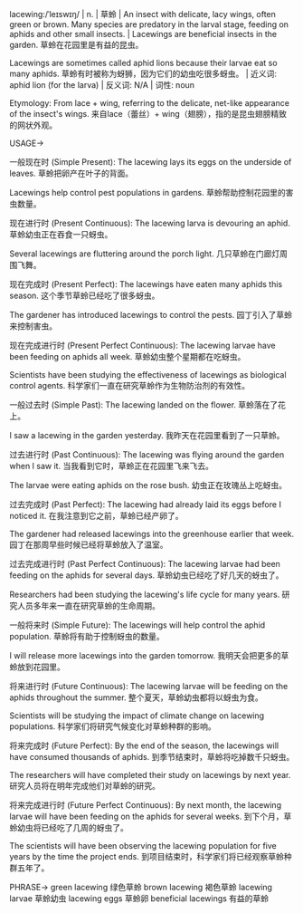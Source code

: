 lacewing:/ˈleɪswɪŋ/ | n. | 草蛉 | An insect with delicate, lacy wings, often green or brown.  Many species are predatory in the larval stage, feeding on aphids and other small insects. | Lacewings are beneficial insects in the garden. 草蛉在花园里是有益的昆虫。

Lacewings are sometimes called aphid lions because their larvae eat so many aphids.  草蛉有时被称为蚜狮，因为它们的幼虫吃很多蚜虫。 | 近义词:  aphid lion (for the larva) | 反义词:  N/A | 词性: noun

Etymology: From lace + wing, referring to the delicate, net-like appearance of the insect's wings.  来自lace（蕾丝）+ wing（翅膀），指的是昆虫翅膀精致的网状外观。


USAGE->

一般现在时 (Simple Present):
The lacewing lays its eggs on the underside of leaves. 草蛉把卵产在叶子的背面。

Lacewings help control pest populations in gardens. 草蛉帮助控制花园里的害虫数量。


现在进行时 (Present Continuous):
The lacewing larva is devouring an aphid. 草蛉幼虫正在吞食一只蚜虫。

Several lacewings are fluttering around the porch light. 几只草蛉在门廊灯周围飞舞。


现在完成时 (Present Perfect):
The lacewings have eaten many aphids this season.  这个季节草蛉已经吃了很多蚜虫。

The gardener has introduced lacewings to control the pests. 园丁引入了草蛉来控制害虫。


现在完成进行时 (Present Perfect Continuous):
The lacewing larvae have been feeding on aphids all week. 草蛉幼虫整个星期都在吃蚜虫。

Scientists have been studying the effectiveness of lacewings as biological control agents. 科学家们一直在研究草蛉作为生物防治剂的有效性。


一般过去时 (Simple Past):
The lacewing landed on the flower. 草蛉落在了花上。

I saw a lacewing in the garden yesterday. 我昨天在花园里看到了一只草蛉。


过去进行时 (Past Continuous):
The lacewing was flying around the garden when I saw it. 当我看到它时，草蛉正在花园里飞来飞去。

The larvae were eating aphids on the rose bush. 幼虫正在玫瑰丛上吃蚜虫。


过去完成时 (Past Perfect):
The lacewing had already laid its eggs before I noticed it. 在我注意到它之前，草蛉已经产卵了。

The gardener had released lacewings into the greenhouse earlier that week. 园丁在那周早些时候已经将草蛉放入了温室。


过去完成进行时 (Past Perfect Continuous):
The lacewing larvae had been feeding on the aphids for several days. 草蛉幼虫已经吃了好几天的蚜虫了。

Researchers had been studying the lacewing's life cycle for many years. 研究人员多年来一直在研究草蛉的生命周期。


一般将来时 (Simple Future):
The lacewings will help control the aphid population. 草蛉将有助于控制蚜虫的数量。

I will release more lacewings into the garden tomorrow. 我明天会把更多的草蛉放到花园里。


将来进行时 (Future Continuous):
The lacewing larvae will be feeding on the aphids throughout the summer. 整个夏天，草蛉幼虫都将以蚜虫为食。

Scientists will be studying the impact of climate change on lacewing populations. 科学家们将研究气候变化对草蛉种群的影响。


将来完成时 (Future Perfect):
By the end of the season, the lacewings will have consumed thousands of aphids. 到季节结束时，草蛉将吃掉数千只蚜虫。

The researchers will have completed their study on lacewings by next year. 研究人员将在明年完成他们对草蛉的研究。


将来完成进行时 (Future Perfect Continuous):
By next month, the lacewing larvae will have been feeding on the aphids for several weeks. 到下个月，草蛉幼虫将已经吃了几周的蚜虫了。

The scientists will have been observing the lacewing population for five years by the time the project ends. 到项目结束时，科学家们将已经观察草蛉种群五年了。



PHRASE->
green lacewing 绿色草蛉
brown lacewing 褐色草蛉
lacewing larvae 草蛉幼虫
lacewing eggs 草蛉卵
beneficial lacewings 有益的草蛉
